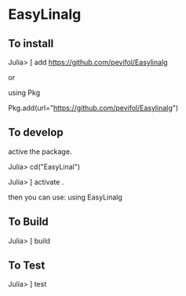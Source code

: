 # EasyLinalg

## To install

Julia> ] add https://github.com/pevifol/Easylinalg

or

using Pkg

Pkg.add(url="https://github.com/pevifol/Easylinalg")

## To develop

active the package.

Julia> cd("EasyLinal")

Julia> ] activate .

then you can use: using EasyLinalg


## To Build

Julia> ] build


## To Test

Julia> ] test


